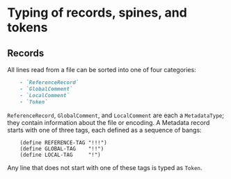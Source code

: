 # Typing of records, spines, and tokens

## Records
All lines read from a file can be sorted into one of four categories:
```markdown
	- `ReferenceRecord`
	- `GlobalComment`
	- `LocalComment`
	- `Token`
```
`ReferenceRecord`, `GlobalComment`, and `LocalComment` are each a `MetadataType`;
they contain information about the file or encoding. A Metadata record starts
with one of three tags, each defined as a sequence of bangs:
```racket
	(define REFERENCE-TAG "!!!")
	(define GLOBAL-TAG    "!!")
	(define LOCAL-TAG     "!")
```
Any line that does not start with one of these tags is typed as `Token`.
